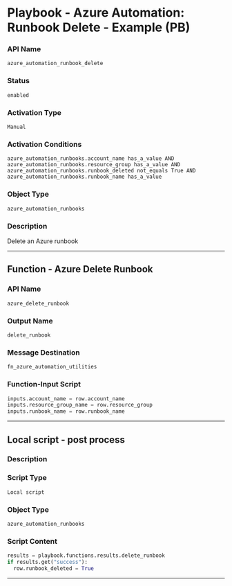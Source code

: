 <!--
    DO NOT MANUALLY EDIT THIS FILE
    THIS FILE IS AUTOMATICALLY GENERATED WITH resilient-sdk codegen
    Generated with resilient-sdk v50.1.262
-->

# Playbook - Azure Automation: Runbook Delete - Example (PB)

### API Name
`azure_automation_runbook_delete`

### Status
`enabled`

### Activation Type
`Manual`

### Activation Conditions
`azure_automation_runbooks.account_name has_a_value AND azure_automation_runbooks.resource_group has_a_value AND azure_automation_runbooks.runbook_deleted not_equals True AND azure_automation_runbooks.runbook_name has_a_value`

### Object Type
`azure_automation_runbooks`

### Description
Delete an Azure runbook


---
## Function - Azure Delete Runbook

### API Name
`azure_delete_runbook`

### Output Name
`delete_runbook`

### Message Destination
`fn_azure_automation_utilities`

### Function-Input Script
```python
inputs.account_name = row.account_name
inputs.resource_group_name = row.resource_group
inputs.runbook_name = row.runbook_name
```

---

## Local script - post process

### Description


### Script Type
`Local script`

### Object Type
`azure_automation_runbooks`

### Script Content
```python
results = playbook.functions.results.delete_runbook
if results.get("success"):
  row.runbook_deleted = True
```

---

